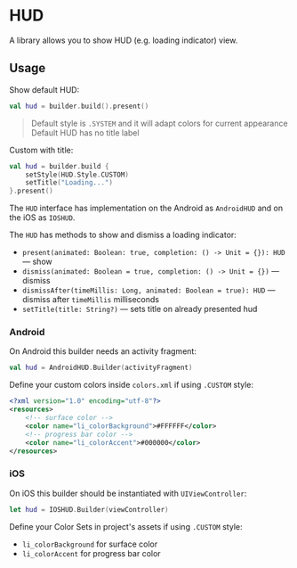 # HUD

A library allows you to show HUD (e.g. loading indicator) view.

## Usage

Show default HUD:
```kotlin
val hud = builder.build().present()
```

> Default style is `.SYSTEM` and it will adapt colors for current appearance
> Default HUD has no title label

Custom with title:

```kotlin
val hud = builder.build {
    setStyle(HUD.Style.CUSTOM)
    setTitle("Loading...")
}.present()
```

The `HUD` interface has implementation on the Android as `AndroidHUD`
and on the iOS as `IOSHUD`.

The `HUD` has methods to show and dismiss a loading indicator:
- `present(animated: Boolean: true, completion: () -> Unit = {}): HUD` — show
- `dismiss(animated: Boolean = true, completion: () -> Unit = {})` — dismiss
- `dismissAfter(timeMillis: Long, animated: Boolean = true): HUD` — dismiss after `timeMillis` milliseconds
- `setTitle(title: String?)` — sets title on already presented hud

### Android

On Android this builder needs an activity fragment:

```kotlin
val hud = AndroidHUD.Builder(activityFragment)
```

Define your custom colors inside `colors.xml` if using `.CUSTOM` style:

```xml
<?xml version="1.0" encoding="utf-8"?>
<resources>
    <!-- surface color -->
    <color name="li_colorBackground">#FFFFFF</color>
    <!-- progress bar color -->
    <color name="li_colorAccent">#000000</color>
</resources>
```

### iOS

On iOS this builder should be instantiated with `UIViewController`:

```swift
let hud = IOSHUD.Builder(viewController)
```

Define your Color Sets in project's assets if using `.CUSTOM` style:

- `li_colorBackground` for surface color
- `li_colorAccent` for progress bar color
